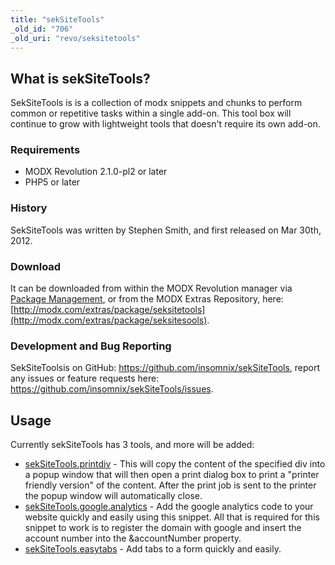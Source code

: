 ```yaml
---
title: "sekSiteTools"
_old_id: "706"
_old_uri: "revo/seksitetools"
---
```


## What is sekSiteTools?

SekSiteTools is is a collection of modx snippets and chunks to perform common or repetitive tasks within a single add-on. This tool box will continue to grow with lightweight tools that doesn't require its own add-on.

### Requirements

- MODX Revolution 2.1.0-pl2 or later
- PHP5 or later

### History

SekSiteTools was written by Stephen Smith, and first released on Mar 30th, 2012.

### Download

It can be downloaded from within the MODX Revolution manager via [Package Management](http://rtfm.modx.com/display/revolution20/Package+Management), or from the MODX Extras Repository, here: [http://modx.com/extras/package/seksitetools](http://modx.com/extras/package/seksitesools).

### Development and Bug Reporting

SekSiteToolsis on GitHub: <https://github.com/insomnix/sekSiteTools>, report any issues or feature requests here: <https://github.com/insomnix/sekSiteTools/issues>.

## Usage

Currently sekSiteTools has 3 tools, and more will be added:

- [sekSiteTools.printdiv](extras/seksitetools/seksitetools.printdiv "sekSiteTools.printdiv") - This will copy the content of the specified div into a popup window that will then open a print dialog box to print a "printer friendly version" of the content. After the print job is sent to the printer the popup window will automatically close.
- [sekSiteTools.google.analytics](extras/seksitetools/seksitetools.google.analytics "sekSiteTools.google.analytics") - Add the google analytics code to your website quickly and easily using this snippet. All that is required for this snippet to work is to register the domain with google and insert the account number into the &accountNumber property.
- [sekSiteTools.easytabs](extras/seksitetools/seksitetools.easytabs "sekSiteTools.easytabs") - Add tabs to a form quickly and easily.